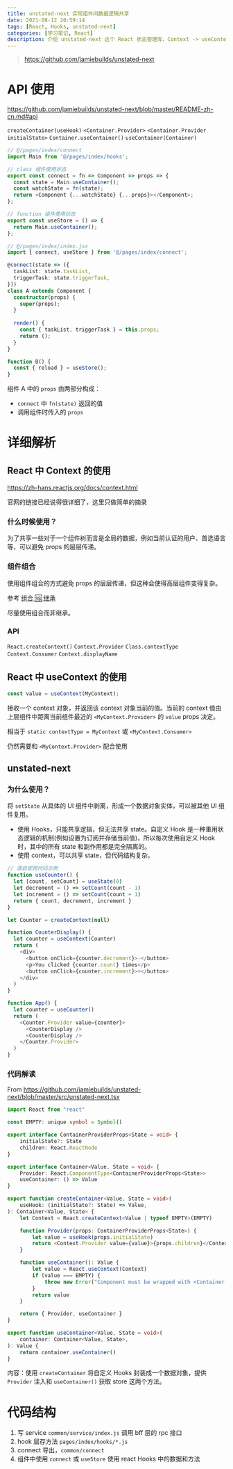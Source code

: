 ```yaml
---
title: unstated-next 实现组件间数据逻辑共享
date: 2021-08-12 20:59:14
tags: [React, Hooks, unstated-next]
categories: [学习笔记, React]
description: 介绍 unstated-next 这个 React 状态管理库，Context -> useContext -> unstated-next 这个过程中的演变
---
```


> https://github.com/jamiebuilds/unstated-next

# API 使用

https://github.com/jamiebuilds/unstated-next/blob/master/README-zh-cn.md#api

`createContainer(useHook)`
`<Container.Provider>`
`<Container.Provider initialState>`
`Container.useContainer()`
`useContainer(Container)`

```typescript
// @/pages/index/connect
import Main from '@/pages/index/hooks';

// class 组件使用状态
export const connect = fn => Component => props => {
  const state = Main.useContainer();
  const watchState = fn(state);
  return <Component {...watchState} {...props}></Component>;
};

// function 组件使用状态
export const useStore = () => {
  return Main.useContainer();
};
```

```typescript
// @/pages/index/index.jsx
import { connect, useStore } from '@/pages/index/connect';

@connect(state => ({
  taskList: state.taskList,
  triggerTask: state.triggerTask,
}))
class A extends Component {
  constructor(props) {
    super(props);
  }
  
  render() {
    const { taskList, triggerTask } = this.props;
    return ();
  }
}

function B() {
  const { reload } = useStore();
}
```

组件 A 中的 `props` 由两部分构成：

- `connect` 中 `fn(state)` 返回的值
- 调用组件时传入的 `props`

# 详细解析

## React 中 Context 的使用

https://zh-hans.reactjs.org/docs/context.html

官网的链接已经说得很详细了，这里只做简单的摘录

### 什么时候使用？

为了共享一些对于一个组件树而言是全局的数据，例如当前认证的用户、首选语言等，可以避免 props 的层层传递。

### 组件组合

使用组件组合的方式避免 props 的层层传递，但这种会使得高层组件变得复杂。

参考 [组合 🆚 继承](https://zh-hans.reactjs.org/docs/composition-vs-inheritance.html#containment)

尽量使用组合而非继承。

### API

`React.createContext()`
`Context.Provider`
`Class.contextType`
`Context.Consumer`
`Context.displayName`

## React 中 useContext 的使用

```typescript
const value = useContext(MyContext);
```

接收一个 context 对象，并返回该 context 对象当前的值。当前的 context 值由上层组件中距离当前组件最近的 `<MyContext.Provider>` 的 `value` props 决定。

相当于 `static contextType = MyContext` 或 `<MyContext.Consumer>`

仍然需要和 `<MyContext.Provider>` 配合使用

## unstated-next

### 为什么使用？

将 `setState` 从具体的 UI 组件中剥离，形成一个数据对象实体，可以被其他 UI 组件复用。

- 使用 Hooks，只能共享逻辑，但无法共享 state。自定义 Hook 是一种重用状态逻辑的机制(例如设置为订阅并存储当前值)，所以每次使用自定义 Hook 时，其中的所有 state 和副作用都是完全隔离的。
- 使用 context，可以共享 state，但代码结构复杂。

```typescript
// 源自官网代码示例
function useCounter() {
  let [count, setCount] = useState(0)
  let decrement = () => setCount(count - 1)
  let increment = () => setCount(count + 1)
  return { count, decrement, increment }
}

let Counter = createContext(null)

function CounterDisplay() {
  let counter = useContext(Counter)
  return (
    <div>
      <button onClick={counter.decrement}>-</button>
      <p>You clicked {counter.count} times</p>
      <button onClick={counter.increment}>+</button>
    </div>
  )
}

function App() {
  let counter = useCounter()
  return (
    <Counter.Provider value={counter}>
      <CounterDisplay />
      <CounterDisplay />
    </Counter.Provider>
  )
}
```

### 代码解读

From https://github.com/jamiebuilds/unstated-next/blob/master/src/unstated-next.tsx

```typescript
import React from "react"

const EMPTY: unique symbol = Symbol()

export interface ContainerProviderProps<State = void> {
	initialState?: State
	children: React.ReactNode
}

export interface Container<Value, State = void> {
	Provider: React.ComponentType<ContainerProviderProps<State>>
	useContainer: () => Value
}

export function createContainer<Value, State = void>(
	useHook: (initialState?: State) => Value,
): Container<Value, State> {
	let Context = React.createContext<Value | typeof EMPTY>(EMPTY)

	function Provider(props: ContainerProviderProps<State>) {
		let value = useHook(props.initialState)
		return <Context.Provider value={value}>{props.children}</Context.Provider>
	}

	function useContainer(): Value {
		let value = React.useContext(Context)
		if (value === EMPTY) {
			throw new Error("Component must be wrapped with <Container.Provider>")
		}
		return value
	}

	return { Provider, useContainer }
}

export function useContainer<Value, State = void>(
	container: Container<Value, State>,
): Value {
	return container.useContainer()
}
```

内容：使用 `createContainer` 将自定义 Hooks 封装成一个数据对象，提供 `Provider` 注入和 `useContainer()` 获取 store 这两个方法。

# 代码结构

1. 写 service  `common/service/index.js` 调用 bff 层的 rpc 接口
2. hook 层存方法 `pages/index/hooks/*.js`
3. connect 导出，`common/connect`
4. 组件中使用 `connect` 或 `useStore` 使用 react Hooks 中的数据和方法